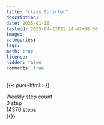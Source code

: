 ```yaml
---
title: "class Sprinter"
description: 
date: 2025-01-16
lastmod: 2025-04-13T21:24:47+08:00
image: 
categories: 
tags: 
math: true
license: 
hidden: false
comments: true
---
```

{{< pure-html >}}
<div class="chart-wrap vertical">
  <div class="title">Weekly step count</div>
  <div class="grid">
    <div class="bottom"> 0 step </div>
    <div class="bar" style="--bar-value:100%;" data-name="14370" title="04-07"></div>
    <div class="bar" style="--bar-value:65%;" data-name="9343" title="04-08"></div>
    <div class="bar" style="--bar-value:6%;" data-name="837" title="04-09"></div>
    <div class="bar" style="--bar-value:79%;" data-name="11392" title="04-10"></div>
    <div class="bar" style="--bar-value:23%;" data-name="3315" title="04-11"></div>
    <div class="bar" style="--bar-value:0%;" data-name="0" title="04-12"></div>
    <div class="bar" style="--bar-value:0%;" data-name="0" title="04-13"></div>
<div class="top"> 14370 steps </div>
  </div>
</div>
{{</ pure-html >}}